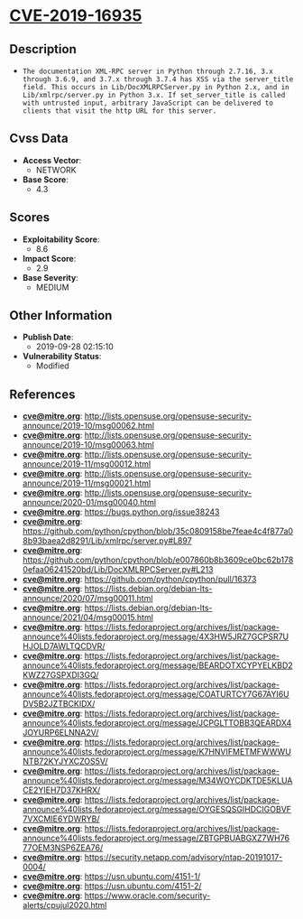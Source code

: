 
# [CVE-2019-16935](https://cve.mitre.org/cgi-bin/cvename.cgi?name=CVE-2019-16935)

## Description

- `The documentation XML-RPC server in Python through 2.7.16, 3.x through 3.6.9, and 3.7.x through 3.7.4 has XSS via the server_title field. This occurs in Lib/DocXMLRPCServer.py in Python 2.x, and in Lib/xmlrpc/server.py in Python 3.x. If set_server_title is called with untrusted input, arbitrary JavaScript can be delivered to clients that visit the http URL for this server.`

## Cvss Data

- **Access Vector**:
  - NETWORK
- **Base Score**:
  - 4.3

## Scores

- **Exploitability Score**:
  - 8.6
- **Impact Score**:
  - 2.9
- **Base Severity**:
  - MEDIUM

## Other Information

- **Publish Date**:
  - 2019-09-28 02:15:10
- **Vulnerability Status**:
  - Modified

## References

- **cve@mitre.org**: http://lists.opensuse.org/opensuse-security-announce/2019-10/msg00062.html
- **cve@mitre.org**: http://lists.opensuse.org/opensuse-security-announce/2019-10/msg00063.html
- **cve@mitre.org**: http://lists.opensuse.org/opensuse-security-announce/2019-11/msg00012.html
- **cve@mitre.org**: http://lists.opensuse.org/opensuse-security-announce/2019-11/msg00021.html
- **cve@mitre.org**: http://lists.opensuse.org/opensuse-security-announce/2020-01/msg00040.html
- **cve@mitre.org**: https://bugs.python.org/issue38243
- **cve@mitre.org**: https://github.com/python/cpython/blob/35c0809158be7feae4c4f877a08b93baea2d8291/Lib/xmlrpc/server.py#L897
- **cve@mitre.org**: https://github.com/python/cpython/blob/e007860b8b3609ce0bc62b1780efaa06241520bd/Lib/DocXMLRPCServer.py#L213
- **cve@mitre.org**: https://github.com/python/cpython/pull/16373
- **cve@mitre.org**: https://lists.debian.org/debian-lts-announce/2020/07/msg00011.html
- **cve@mitre.org**: https://lists.debian.org/debian-lts-announce/2021/04/msg00015.html
- **cve@mitre.org**: https://lists.fedoraproject.org/archives/list/package-announce%40lists.fedoraproject.org/message/4X3HW5JRZ7GCPSR7UHJOLD7AWLTQCDVR/
- **cve@mitre.org**: https://lists.fedoraproject.org/archives/list/package-announce%40lists.fedoraproject.org/message/BEARDOTXCYPYELKBD2KWZ27GSPXDI3GQ/
- **cve@mitre.org**: https://lists.fedoraproject.org/archives/list/package-announce%40lists.fedoraproject.org/message/COATURTCY7G67AYI6UDV5B2JZTBCKIDX/
- **cve@mitre.org**: https://lists.fedoraproject.org/archives/list/package-announce%40lists.fedoraproject.org/message/JCPGLTTOBB3QEARDX4JOYURP6ELNNA2V/
- **cve@mitre.org**: https://lists.fedoraproject.org/archives/list/package-announce%40lists.fedoraproject.org/message/K7HNVIFMETMFWWWUNTB72KYJYXCZOS5V/
- **cve@mitre.org**: https://lists.fedoraproject.org/archives/list/package-announce%40lists.fedoraproject.org/message/M34WOYCDKTDE5KLUACE2YIEH7D37KHRX/
- **cve@mitre.org**: https://lists.fedoraproject.org/archives/list/package-announce%40lists.fedoraproject.org/message/OYGESQSGIHDCIGOBVF7VXCMIE6YDWRYB/
- **cve@mitre.org**: https://lists.fedoraproject.org/archives/list/package-announce%40lists.fedoraproject.org/message/ZBTGPBUABGXZ7WH7677OEM3NSP6ZEA76/
- **cve@mitre.org**: https://security.netapp.com/advisory/ntap-20191017-0004/
- **cve@mitre.org**: https://usn.ubuntu.com/4151-1/
- **cve@mitre.org**: https://usn.ubuntu.com/4151-2/
- **cve@mitre.org**: https://www.oracle.com/security-alerts/cpujul2020.html
